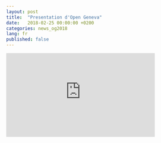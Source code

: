 ```yaml
---
layout: post
title:  "Presentation d'Open Geneva"
date:   2018-02-25 00:00:00 +0200
categories: news_og2018
lang: fr
published: false
---
```


<iframe width="400" height="225" src="https://www.youtube.com/embed/RCBRT-3vbI0" frameborder="0" allowfullscreen></iframe>
